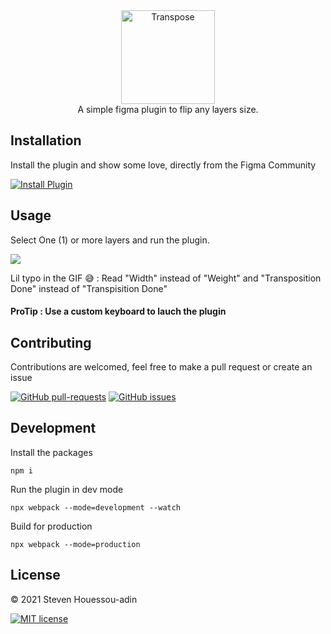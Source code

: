 <div align="center">
  <img alt="Transpose" src="https://github.com/mrstev3n/Transpose-plugin/blob/master/assets/transpose.png" height="150px" />
</div>

<div align="center">
  A simple figma plugin to flip any layers size.
</div>

## Installation

Install the plugin and show some love, directly from the Figma Community

<a href="https://www.figma.com/community/plugin/1009022712992810988/Transpose"><img alt="Install Plugin" src="https://img.shields.io/endpoint?url=https://figma-plugin-badges.vercel.app/api/installs/1009022712992810988"/></a>

## Usage

Select One (1) or more layers and run the plugin.

![](https://github.com/mrstev3n/Transpose-plugin/blob/master/assets/banner.gif)

Lil typo in the GIF 😅 : Read "Width" instead of "Weight" and "Transposition Done" instead of "Transpisition Done"

#### ProTip : Use a custom keyboard to lauch the plugin

## Contributing

Contributions are welcomed, feel free to make a pull request or create an issue

[![GitHub pull-requests](https://img.shields.io/github/issues-pr/mrstev3n/Transpose-plugin.svg)](https://GitHub.com/mrstev3n/Transpose-plugin/pull/)
[![GitHub issues](https://img.shields.io/github/issues/mrstev3n/Transpose-plugin.svg)](https://GitHub.com/mrstev3n/Transpose-plugin/issues/)

## Development

Install the packages
```
npm i
```

Run the plugin in dev mode
```
npx webpack --mode=development --watch
```

Build for production
```
npx webpack --mode=production
```

## License

© 2021 Steven Houessou-adin

[![MIT license](https://img.shields.io/badge/License-MIT-blue.svg)](https://github.com/mrstev3n/Transpose-plugin/blob/master/LICENSE)

